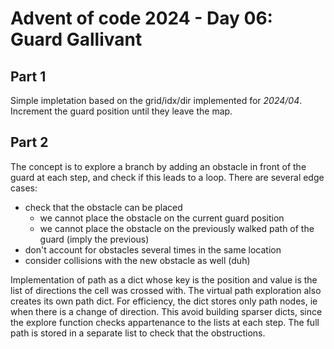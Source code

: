 # Advent of code 2024 - Day 06: Guard Gallivant

## Part 1

Simple impletation based on the grid/idx/dir implemented for *2024/04*.
Increment the guard position until they leave the map.

## Part 2

The concept is to explore a branch by adding an obstacle in front of the guard at each step, and check if this leads to a loop.
There are several edge cases:
* check that the obstacle can be placed
    * we cannot place the obstacle on the current guard position
    * we cannot place the obstacle on the previously walked path of the guard (imply the previous)
* don't account for obstacles several times in the same location
* consider collisions with the new obstacle as well (duh)

Implementation of path as a dict whose key is the position and value is the list of directions the cell was crossed with.
The virtual path exploration also creates its own path dict.
For efficiency, the dict stores only path nodes, ie when there is a change of direction. This avoid building sparser dicts, since the explore function checks appartenance to the lists at each step.
The full path is stored in a separate list to check that the obstructions.

